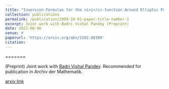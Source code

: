 ```yaml
---
title: "Inversion Formulas for the <i>j</i>-function Around Elliptic Points"
collection: publications
permalink: /publication/2009-10-01-paper-title-number-1
excerpt: Joint work with Badri Vishal Pandey (Preprint)
date: 2022-06-06
venue: #
paperurl: 'https://arxiv.org/abs/2202.08189'
citation: 
---
```


=======

(Preprint) Joint work with [Badri Vishal Pandey](https://bp3aq.github.io/). Recommended for publication in Archiv der Mathematik.

[arxiv link](https://arxiv.org/abs/2202.08189)

